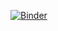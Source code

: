 [![Binder](https://mybinder.org/badge_logo.svg)](https://mybinder.org/v2/gh/csaea/my-first-binder/HEAD)

 
